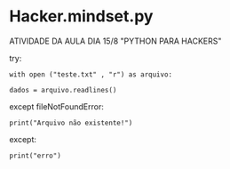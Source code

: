 # Hacker.mindset.py
ATIVIDADE DA AULA DIA 15/8 "PYTHON PARA HACKERS"

try:     

    with open ("teste.txt" , "r") as arquivo: 

    dados = arquivo.readlines() 

except fileNotFoundError: 

    print("Arquivo não existente!") 

except: 

    print("erro") 

